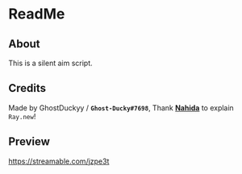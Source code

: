 # ReadMe
## About
This is a silent aim script.
## Credits
Made by GhostDuckyy / **`Ghost-Ducky#7698`**,
Thank [**Nahida**](https://v3rmillion.net/member.php?action=profile&uid=2698182) to explain `Ray.new`!

## Preview
https://streamable.com/jzpe3t
